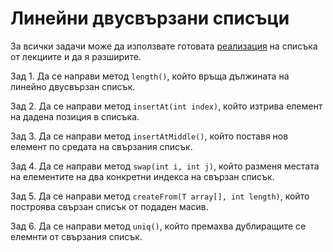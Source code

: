 # Линейни двусвързани списъци

За всички задачи може да използвате готовата [реализация](https://github.com/stranxter/lecture-notes/tree/master/samples/03_sdp/2020-21-kn/dllist) на списъка от лекциите и да я разширите.

Зад 1. Да се направи метод `length()`, който връща дължината на линейно двусвързан списък.

Зад 2. Да се направи метод `insertAt(int index)`, който изтрива елемент на дадена позиция в списъка.

Зад 3. Да се направи метод `insertAtMiddle()`, който поставя нов елемент по средата на свързания списък.

Зад 4. Да се направи метод `swap(int i, int j)`, който разменя местата на елементите на два конкретни индекса на свързан списък.

Зад 5. Да се направи метод `createFrom(T array[], int length)`, който построява свързан списък от подаден масив.

Зад 6. Да се направи метод `uniq()`, който премахва дублиращите се елемнти от свързания списък.